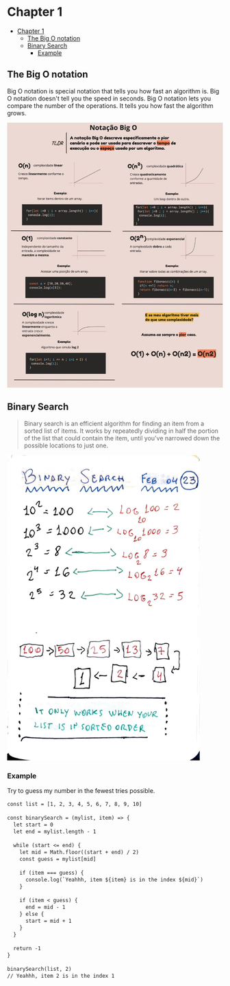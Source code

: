 # Chapter 1

- [Chapter 1](#chapter-1)
  - [The Big O notation](#the-big-o-notation)
  - [Binary Search](#binary-search)
    - [Example](#example)

## The Big O notation

Big O notation is special notation that tells you how fast an algorithm is. Big O notation doesn't tell you the speed in seconds. Big O notation lets you compare the number of the operations. It tells you how fast the algorithm grows.

![Big O notation](./images/big-o-notation.jpeg)

## Binary Search

> Binary search is an efficient algorithm for finding an item from a sorted list of items. It works by repeatedly dividing in half the portion of the list that could contain the item, until you've narrowed down the possible locations to just one.

<img src="./images/binary-search.jpeg" width="450"/>

### Example

Try to guess my number in the fewest tries possible.

```JS
const list = [1, 2, 3, 4, 5, 6, 7, 8, 9, 10]

const binarySearch = (mylist, item) => {
  let start = 0
  let end = mylist.length - 1

  while (start <= end) {
    let mid = Math.floor((start + end) / 2)
    const guess = mylist[mid]

    if (item === guess) {
      console.log(`Yeahhh, item ${item} is in the index ${mid}`)
    }

    if (item < guess) {
      end = mid - 1
    } else {
      start = mid + 1
    }
  }

  return -1
}

binarySearch(list, 2)
// Yeahhh, item 2 is in the index 1
```
